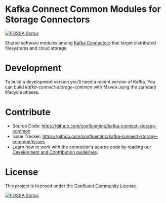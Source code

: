 # Kafka Connect Common Modules for Storage Connectors
[![FOSSA Status](https://app.fossa.io/api/projects/git%2Bgithub.com%2Fconfluentinc%2Fkafka-connect-storage-common.svg?type=shield)](https://app.fossa.io/projects/git%2Bgithub.com%2Fconfluentinc%2Fkafka-connect-storage-common?ref=badge_shield)

Shared software modules among [Kafka Connectors](http://kafka.apache.org/documentation.html#connect) that target distributed filesystems and cloud storage.

# Development

To build a development version you'll need a recent version of Kafka. You can build
*kafka-connect-storage-common* with Maven using the standard lifecycle phases.


# Contribute

- Source Code: https://github.com/confluentinc/kafka-connect-storage-common
- Issue Tracker: https://github.com/confluentinc/kafka-connect-storage-common/issues
- Learn how to work with the connector's source code by reading our [Development and Contribution guidelines](CONTRIBUTING.md).


# License

This project is licensed under the [Confluent Community License](LICENSE).


[![FOSSA Status](https://app.fossa.io/api/projects/git%2Bgithub.com%2Fconfluentinc%2Fkafka-connect-storage-common.svg?type=large)](https://app.fossa.io/projects/git%2Bgithub.com%2Fconfluentinc%2Fkafka-connect-storage-common?ref=badge_large)


